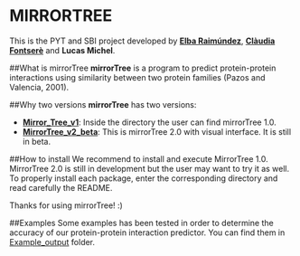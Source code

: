 # MIRRORTREE 

This is the PYT and SBI project developed by [**Elba Raimúndez**](https://github.com/elbaraim), [**Clàudia Fontserè**](https://github.com/claudefa) and **Lucas Michel**. 

##What is mirrorTree
**mirrorTree** is a program to predict protein-protein interactions using similarity between two protein families (Pazos and Valencia, 2001).

##Why two versions
**mirrorTree** has two versions:
- [**Mirror_Tree_v1**](https://github.com/claudefa/PythonProject/tree/master/Mirror_Tree_v1): Inside the directory the user can find mirrorTree 1.0. 
- [**MirrorTree_v2_beta**](https://github.com/claudefa/PythonProject/tree/master/MirrorTree_v2_beta): This is mirrorTree 2.0 with visual interface. It is still in beta.

##How to install
We recommend to install and execute MirrorTree 1.0.
MirrorTree 2.0 is still in development but the user may want to try it as well. 
To properly install each package, enter the corresponding directory and read carefully the README. 

Thanks for using mirrorTree! :)

##Examples
Some examples has been tested in order to determine the accuracy of our protein-protein interaction predictor.
You can find them in [Example_output](...) folder.

